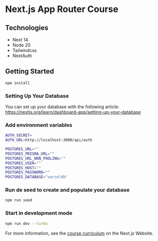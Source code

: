 # Next.js App Router Course

## Technologies

- Next 14
- Node 20
- Tailwindcss
- NextAuth

## Getting Started

```bash
npm install
```

### Setting Up Your Database

You can set up your database with the following article:
<https://nextjs.org/learn/dashboard-app/setting-up-your-database>

### Add environment variables

``` bash
AUTH_SECRET=
AUTH_URL=http://localhost:3000/api/auth

POSTGRES_URL=""
POSTGRES_PRISMA_URL=""
POSTGRES_URL_NON_POOLING=""
POSTGRES_USER=""
POSTGRES_HOST=""
POSTGRES_PASSWORD=""
POSTGRES_DATABASE="verceldb"
```

### Run de seed to create and populate your database

``` bash
npm run seed
```

### Start in development mode

```bash
npm run dev --turbo
```

For more information, see the [course curriculum](https://nextjs.org/learn) on the Next.js Website.
